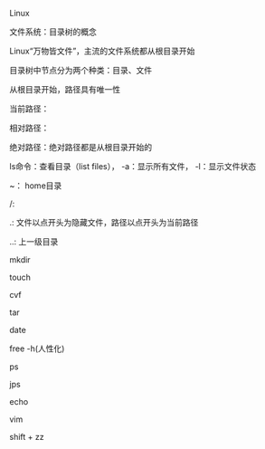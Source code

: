 Linux

文件系统：目录树的概念

Linux“万物皆文件”，主流的文件系统都从根目录开始

目录树中节点分为两个种类：目录、文件

从根目录开始，路径具有唯一性

当前路径：

相对路径：

绝对路径：绝对路径都是从根目录开始的

ls命令：查看目录（list files）， -a：显示所有文件， -l：显示文件状态

~： home目录

/: 

.: 文件以点开头为隐藏文件，路径以点开头为当前路径

..: 上一级目录

mkdir

touch

cvf

tar

date

free -h(人性化)

ps

jps

echo

vim

shift + zz

 